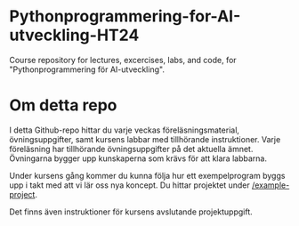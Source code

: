# Pythonprogrammering-for-AI-utveckling-HT24
Course repository for lectures, excercises, labs, and code, for "Pythonprogrammering för AI-utveckling".

# Om detta repo
I detta Github-repo hittar du varje veckas föreläsningsmaterial, övningsuppgifter, samt kursens labbar med tillhörande instruktioner. Varje föreläsning har tillhörande övningsuppgifter på det aktuella ämnet. Övningarna bygger upp kunskaperna som krävs för att klara labbarna.

Under kursens gång kommer du kunna följa hur ett exempelprogram byggs upp i takt med att vi lär oss nya koncept. Du hittar projektet under [/example-project](Pythonprogrammering-for-Ai-utveckling-Ht24/example-project).

Det finns även instruktioner för kursens avslutande projektuppgift.
